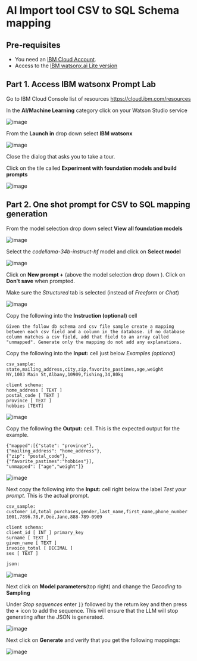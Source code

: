 # AI Import tool CSV to SQL Schema mapping

## Pre-requisites

- You need an [IBM Cloud Account](https://cloud.ibm.com/). 
- Access to the [IBM watsonx.ai Lite version](../watsonx-getting-started.md)

## Part 1. Access IBM watsonx Prompt Lab

Go to  IBM Cloud Console list of resources https://cloud.ibm.com/resources

In the **AI/Machine Learning** category click on your Watson Studio service

![image](images/ss1.png)
 
From the  **Launch in** drop down select **IBM watsonx**

![image](images/ss2.png)

Close the dialog that asks you to take a tour.

Click on the tile called **Experiment with foundation models and build prompts**

![image](images/ss3.png)


## Part 2. One shot prompt for CSV to SQL mapping generation

From the model selection drop down select **View all foundation models**

![image](images/ss4.png)

Select the *codellama-34b-instruct-hf* model and click on **Select model**

![image](images/ss5.png)

Click on **New prompt +** (above the model selection drop down ). Click on **Don't save** when prompted.

Make sure the *Structured* tab is selected (instead of *Freeform* or *Chat*)

![image](images/ss6.png)

Copy the  following into the **Instruction (optional)** cell 
```
Given the follow db schema and csv file sample create a mapping between each csv field and a column in the database. if no database column matches a csv field, add that field to an array called "unmapped". Generate only the mapping do not add any explanations.
```
Copy the following into the **Input:** cell just below *Examples (optional)*
```
csv_sample:
state,mailing_address,city,zip,favorite_pastimes,age,weight
NY,1003 Main St,Albany,10909,fishing,34,80kg

client schema:
home_address [ TEXT ]
postal_code [ TEXT ]
province [ TEXT ]
hobbies [TEXT]
```
![image](images/ss7.png)

Copy the following the **Output:** cell. This is the expected output for the example.

```
{"mapped":[{"state": "province"},
{"mailing_address": "home_address"},
{"zip": "postal_code"},
{"favorite_pastimes":"hobbies"}],
"unmapped": ["age","weight"]}
```
![image](images/ss8.png)

Next copy the following into the **Input:** cell right below the label *Test your prompt*. This is the actual prompt.
```
csv_sample:
customer_id,total_purchases,gender,last_name,first_name,phone_number
1001,7896.78,F,Doe,Jane,888-789-0909

client schema:
client_id [ INT ] primary_key
surname [ TEXT ] 
given_name [ TEXT ] 
invoice_total [ DECIMAL ]
sex [ TEXT ]

json:
```
![image](images/ss9.png)

Next click on **Model parameters**(top right) and change the *Decoding* to **Sampling**

Under *Stop sequences* enter `]}` followed by the return key and then press the **+** icon to add the sequence. This will ensure that the LLM will stop generating 
after the JSON is generated.

![image](images/ss10.png)

Next click on **Generate** and verify that you get the following mappings:

![image](images/ss11.png)
